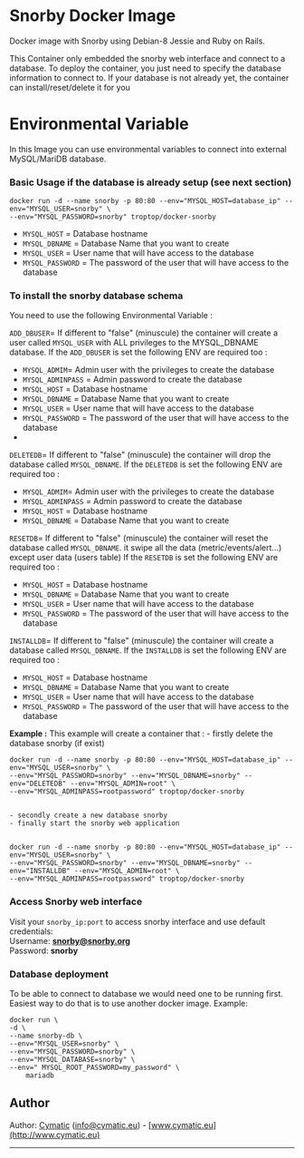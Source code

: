 # Snorby Docker Image

Docker image with Snorby using Debian-8 Jessie and Ruby on Rails.

This Container only embedded the snorby web interface and connect to a database.
To deploy the container, you just need to specify the database information to connect to.
If your database is not already yet, the container can install/reset/delete it for you



# Environmental Variable
In this Image you can use environmental variables to connect into external MySQL/MariDB database. 
### Basic Usage if the database is already setup (see next section)

    docker run -d --name snorby -p 80:80 --env="MYSQL_HOST=database_ip" --env="MYSQL_USER=snorby" \
    --env="MYSQL_PASSWORD=snorby" troptop/docker-snorby
- `MYSQL_HOST` = Database hostname
- `MYSQL_DBNAME` = Database Name that you want to create
- `MYSQL_USER` = User name that will have access to the database
- `MYSQL_PASSWORD` = The password of the user that will have access to the database

### To install the snorby database schema 
You need to use the following Environmental Variable :

`ADD_DBUSER`= If different to "false" (minuscule) the container will create a user called `MYSQL_USER` 
with ALL privileges to the MYSQL_DBNAME database.
If the `ADD_DBUSER` is set the following ENV are required too :
- `MYSQL_ADMIM`= Admin user with the privileges to create the database
- `MYSQL_ADMINPASS` = Admin password to create the database
- `MYSQL_HOST` = Database hostname
- `MYSQL_DBNAME` = Database Name that you want to create
- `MYSQL_USER` = User name that will have access to the database
- `MYSQL_PASSWORD` = The password of the user that will have access to the database
- 
`DELETEDB`= If different to "false" (minuscule) the container will drop the database called `MYSQL_DBNAME`.
If the `DELETEDB` is set the following ENV are required too :
- `MYSQL_ADMIM`= Admin user with the privileges to create the database
- `MYSQL_ADMINPASS` = Admin password to create the database
- `MYSQL_HOST` = Database hostname
- `MYSQL_DBNAME` = Database Name that you want to create

`RESETDB`= If different to "false" (minuscule) the container will reset the database called `MYSQL_DBNAME`. it swipe all the data (metric/events/alert...) except user data (users table)
If the `RESETDB` is set the following ENV are required too :
- `MYSQL_HOST` = Database hostname
- `MYSQL_DBNAME` = Database Name that you want to create
- `MYSQL_USER` = User name that will have access to the database
- `MYSQL_PASSWORD` = The password of the user that will have access to the database

`INSTALLDB`= If different to "false" (minuscule) the container will create a database called `MYSQL_DBNAME`.
If the `INSTALLDB` is set the following ENV are required too :
- `MYSQL_HOST` = Database hostname
- `MYSQL_DBNAME` = Database Name that you want to create
- `MYSQL_USER` = User name that will have access to the database
- `MYSQL_PASSWORD` = The password of the user that will have access to the database

**Example :**
This example will create a container that :
    - firstly delete the database snorby (if exist)

    docker run -d --name snorby -p 80:80 --env="MYSQL_HOST=database_ip" --env="MYSQL_USER=snorby" \
    --env="MYSQL_PASSWORD=snorby" --env="MYSQL_DBNAME=snorby" --env="DELETEDB" --env="MYSQL_ADMIN=root" \
    --env="MYSQL_ADMINPASS=rootpassword" troptop/docker-snorby


    - secondly create a new database snorby
    - finally start the snorby web application
    

    docker run -d --name snorby -p 80:80 --env="MYSQL_HOST=database_ip" --env="MYSQL_USER=snorby" \
    --env="MYSQL_PASSWORD=snorby" --env="MYSQL_DBNAME=snorby" --env="INSTALLDB" --env="MYSQL_ADMIN=root" \
    --env="MYSQL_ADMINPASS=rootpassword" troptop/docker-snorby


### Access Snorby web interface
Visit your `snorby_ip:port` to access snorby interface and use default credentials:  
Username: **snorby@snorby.org**  
Password: **snorby**  
### Database deployment 
To be able to connect to database we would need one to be running first. Easiest way to do that is to use another docker image. 
Example:  

    docker run \
    -d \
    --name snorby-db \
    --env="MYSQL_USER=snorby" \
    --env="MYSQL_PASSWORD=snorby" \
    --env="MYSQL_DATABASE=snorby" \
    --env=" MYSQL_ROOT_PASSWORD=my_password" \
        mariadb
        
## Author
  
Author: [Cymatic](http://www.cymatic.eu) (<info@cymatic.eu>) - [www.cymatic.eu](http://www.cymatic.eu)

---
